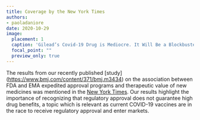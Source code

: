 ```yaml
---
title: Coverage by the New York Times
authors: 
- paoladaniore
date: 2020-10-29
image:
  placement: 1
  caption: 'Gilead’s Covid-19 Drug is Mediocre. It Will Be a Blockbuster Anyway'
  focal_point: ""
  preview_only: true
---
```


The results from our recently published [study] (https://www.bmj.com/content/371/bmj.m3434) on the association between FDA and EMA expedited approval programs and therapeutic value of new medicines was mentioned in the [New York Times](https://www.nytimes.com/2020/10/29/health/covid-remdesivir-gilead.html). Our results highlight the importance of recognizing that regulatory approval does not guarantee high drug benefits, a topic which is relevant as current COVID-19 vaccines are in the race to receive regulatory approval and enter markets.
